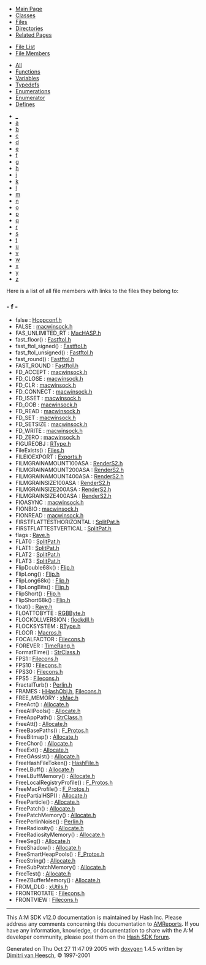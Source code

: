 <div class="tabs">

- [Main Page](index.md)
- [Classes](annotated.md)
- <span id="current">[Files](files.md)</span>
- [Directories](dirs.md)
- [Related Pages](pages.md)

</div>

<div class="tabs">

- [File List](files.md)
- <span id="current">[File Members](globals.md)</span>

</div>

<div class="tabs">

- <span id="current">[All](globals.md)</span>
- [Functions](globals_func.md)
- [Variables](globals_vars.md)
- [Typedefs](globals_type.md)
- [Enumerations](globals_enum.md)
- [Enumerator](globals_eval.md)
- [Defines](globals_defs.md)

</div>

<div class="tabs">

- [\_](globals.md#index__)
- [a](globals_0x61.md#index_a)
- [b](globals_0x62.md#index_b)
- [c](globals_0x63.md#index_c)
- [d](globals_0x64.md#index_d)
- [e](globals_0x65.md#index_e)
- <span id="current">[f](globals_0x66.md#index_f)</span>
- [g](globals_0x67.md#index_g)
- [h](globals_0x68.md#index_h)
- [i](globals_0x69.md#index_i)
- [k](globals_0x6b.md#index_k)
- [l](globals_0x6c.md#index_l)
- [m](globals_0x6d.md#index_m)
- [n](globals_0x6e.md#index_n)
- [o](globals_0x6f.md#index_o)
- [p](globals_0x70.md#index_p)
- [q](globals_0x71.md#index_q)
- [r](globals_0x72.md#index_r)
- [s](globals_0x73.md#index_s)
- [t](globals_0x74.md#index_t)
- [u](globals_0x75.md#index_u)
- [v](globals_0x76.md#index_v)
- [w](globals_0x77.md#index_w)
- [x](globals_0x78.md#index_x)
- [y](globals_0x79.md#index_y)
- [z](globals_0x7a.md#index_z)

</div>

Here is a list of all file members with links to the files they belong to:

### <span id="index_f" class="anchor">- f -</span>

- false : <a href="Hcppconf_8h.md#68934a3e9455fa72420237eb05902327" class="el">Hcppconf.h</a>
- FALSE : <a href="macwinsock_8h.md#946003f97ccc52d5d3b54ac0ec31bbfc" class="el">macwinsock.h</a>
- FAS_UNLIMITED_RT : <a href="MacHASP_8h.md#57a261e1ea3aa3ed5a4e2f0e11ffd1d2" class="el">MacHASP.h</a>
- fast_floor() : <a href="Fastftol_8h.md#9f9fb221963c2bfddb25593e9cfcd220" class="el">Fastftol.h</a>
- fast_ftol_signed() : <a href="Fastftol_8h.md#fd3730597a0e1c7e926b9cfaa9973dda" class="el">Fastftol.h</a>
- fast_ftol_unsigned() : <a href="Fastftol_8h.md#ac1eab3f0e106a34fcbd6dba5f4b647d" class="el">Fastftol.h</a>
- fast_round() : <a href="Fastftol_8h.md#3e027f12e41e701ee8c67f4fdae214da" class="el">Fastftol.h</a>
- FAST_ROUND : <a href="Fastftol_8h.md#b693d1ca081c12ef53894a6e91fc61c9" class="el">Fastftol.h</a>
- FD_ACCEPT : <a href="macwinsock_8h.md#41f53ae8a42835622b891427090e232e" class="el">macwinsock.h</a>
- FD_CLOSE : <a href="macwinsock_8h.md#59d1a23460d5f97255596e0eec59f7ed" class="el">macwinsock.h</a>
- FD_CLR : <a href="macwinsock_8h.md#4789f2d3912e15ae4c7c6a5a04ed66ef" class="el">macwinsock.h</a>
- FD_CONNECT : <a href="macwinsock_8h.md#d17b4958b8bef582ab416ee8b8e0d55b" class="el">macwinsock.h</a>
- FD_ISSET : <a href="macwinsock_8h.md#4b796657753e8ed63623de06116507c8" class="el">macwinsock.h</a>
- FD_OOB : <a href="macwinsock_8h.md#273887ffdc4bfbf5d2598fabda4bdac9" class="el">macwinsock.h</a>
- FD_READ : <a href="macwinsock_8h.md#ceef72e6b1d58ace0842d06fb8ff500e" class="el">macwinsock.h</a>
- FD_SET : <a href="macwinsock_8h.md#4b713e955f7da6e32fe29495afaf2d4c" class="el">macwinsock.h</a>
- FD_SETSIZE : <a href="macwinsock_8h.md#fbca5cd79971943c488b01006709ff02" class="el">macwinsock.h</a>
- FD_WRITE : <a href="macwinsock_8h.md#afcaf1f96379dc563f4fef3e4de93c6c" class="el">macwinsock.h</a>
- FD_ZERO : <a href="macwinsock_8h.md#420a0398ab8524046370ed9e3ce4e0c7" class="el">macwinsock.h</a>
- FIGUREOBJ : <a href="RType_8h.md#a70050f923eae416c1c5266bd6421b9c" class="el">RType.h</a>
- FileExists() : <a href="Files_8h.md#b6e0cba182468b688431a9d9332bf4e3" class="el">Files.h</a>
- FILEIOEXPORT : <a href="Exports_8h.md#459057d989971164a20ac88fb100cd45" class="el">Exports.h</a>
- FILMGRAINAMOUNT100ASA : <a href="RenderS2_8h.md#404a57d03003bdef4b7d4aeeaf373f83" class="el">RenderS2.h</a>
- FILMGRAINAMOUNT200ASA : <a href="RenderS2_8h.md#830f5aa8ca6c8cb1860cf8d272350eb4" class="el">RenderS2.h</a>
- FILMGRAINAMOUNT400ASA : <a href="RenderS2_8h.md#4515d84a3aa191615d2939b14af45c98" class="el">RenderS2.h</a>
- FILMGRAINSIZE100ASA : <a href="RenderS2_8h.md#f1a929380769612185117e55cf94ba2f" class="el">RenderS2.h</a>
- FILMGRAINSIZE200ASA : <a href="RenderS2_8h.md#424a36c544928a2edf802cc577742d6c" class="el">RenderS2.h</a>
- FILMGRAINSIZE400ASA : <a href="RenderS2_8h.md#babb6b5511628563f8831ef13380bd1c" class="el">RenderS2.h</a>
- FIOASYNC : <a href="macwinsock_8h.md#b03902c0e283d5cf9de2120bc40ff466" class="el">macwinsock.h</a>
- FIONBIO : <a href="macwinsock_8h.md#203ee6c6d0e76c7445ce67a6b15185bd" class="el">macwinsock.h</a>
- FIONREAD : <a href="macwinsock_8h.md#074f1d42a30792f4271729cc9dda6570" class="el">macwinsock.h</a>
- FIRSTFLATTESTHORIZONTAL : <a href="SplitPat_8h.md#0302c293208f20f971dd21fa6c1cffa9" class="el">SplitPat.h</a>
- FIRSTFLATTESTVERTICAL : <a href="SplitPat_8h.md#721937abaea3a2ed5ce889b8b5c50a66" class="el">SplitPat.h</a>
- flags : <a href="Rave_8h.md#4e5868d676cb634aa75b125a0f741abf" class="el">Rave.h</a>
- FLAT0 : <a href="SplitPat_8h.md#cc902397dd828d6330f86c9a183aeef2" class="el">SplitPat.h</a>
- FLAT1 : <a href="SplitPat_8h.md#fc5ae770e3fe1c7d9aac9b8ccbfab63d" class="el">SplitPat.h</a>
- FLAT2 : <a href="SplitPat_8h.md#d80d840f68ece097471eae44c19ef1e4" class="el">SplitPat.h</a>
- FLAT3 : <a href="SplitPat_8h.md#9d6ae71d4177fb3b0db884e44c4b1723" class="el">SplitPat.h</a>
- FlipDouble68k() : <a href="Flip_8h.md#00ffe5b25e4dfecab95e407d8d46f779" class="el">Flip.h</a>
- FlipLong() : <a href="Flip_8h.md#eae9e325f1597866206af30b22317ba4" class="el">Flip.h</a>
- FlipLong68k() : <a href="Flip_8h.md#9c1fa2655435724c979ede798c10752a" class="el">Flip.h</a>
- FlipLongBits() : <a href="Flip_8h.md#a339a541fa36bdfe88079c124d4c98a4" class="el">Flip.h</a>
- FlipShort() : <a href="Flip_8h.md#59c9d6ae80d66f8e67316116e49d3cf8" class="el">Flip.h</a>
- FlipShort68k() : <a href="Flip_8h.md#a30815e836eff11765f46dbef534267f" class="el">Flip.h</a>
- float() : <a href="Rave_8h.md#51b38547609c2cb31342492287c149e1" class="el">Rave.h</a>
- FLOATTOBYTE : <a href="RGBByte_8h.md#f055f0d125df044d0646460940801baa" class="el">RGBByte.h</a>
- FLOCKDLLVERSION : <a href="flockdll_8h.md#6f369f5fb74bd51c79247edc218a4ca2" class="el">flockdll.h</a>
- FLOCKSYSTEM : <a href="RType_8h.md#21f1ec0df3b7b245bb314c21d8931513" class="el">RType.h</a>
- FLOOR : <a href="Macros_8h.md#d7106fa7ff2ef46ed6913547f055f6a2" class="el">Macros.h</a>
- FOCALFACTOR : <a href="Filecons_8h.md#d3830a03bfb710f8de183c62ea688d4e" class="el">Filecons.h</a>
- FOREVER : <a href="TimeRang_8h.md#19e178a4902bdf23d22128d0dac364e0" class="el">TimeRang.h</a>
- FormatTime() : <a href="StrClass_8h.md#19b6f87fa0329f833f2571e1adb29422" class="el">StrClass.h</a>
- FPS1 : <a href="Filecons_8h.md#530ca4f8e574c38acdec2ceb75d0e7c1" class="el">Filecons.h</a>
- FPS10 : <a href="Filecons_8h.md#6fcf3f60ef1bf4a7be4209f3bc713c97" class="el">Filecons.h</a>
- FPS30 : <a href="Filecons_8h.md#c9d55ed2559dc026b4e14ea122940dc1" class="el">Filecons.h</a>
- FPS5 : <a href="Filecons_8h.md#dd09d3e6a7cfb826fe9fb4120fc94c8f" class="el">Filecons.h</a>
- FractalTurb() : <a href="Perlin_8h.md#203d135e5fab0876eab8a0479296957d" class="el">Perlin.h</a>
- FRAMES : <a href="HHashObj_8h.md#dca29a1140aadadfd92b34a02fa516ef036429f7a46a17439207d188e46ca840" class="el">HHashObj.h</a>, <a href="Filecons_8h.md#dca29a1140aadadfd92b34a02fa516ef036429f7a46a17439207d188e46ca840" class="el">Filecons.h</a>
- FREE_MEMORY : <a href="xMac_8h.md#9e8a7dc0ef08d28155c9a3c5f288185d" class="el">xMac.h</a>
- FreeAct() : <a href="Allocate_8h.md#061af102f0e33bebfc6ef475797d363e" class="el">Allocate.h</a>
- FreeAllPools() : <a href="Allocate_8h.md#dff51e61f3d0d7017a46d1a0ae8b6838" class="el">Allocate.h</a>
- FreeAppPath() : <a href="StrClass_8h.md#e9bc356ae5b39159119d72432350ce74" class="el">StrClass.h</a>
- FreeAtt() : <a href="Allocate_8h.md#e40f4f61dc48a962d255a67edec0222d" class="el">Allocate.h</a>
- FreeBasePaths() : <a href="F__Protos_8h.md#3a601ea2289dcb81b9b18fd495dab516" class="el">F_Protos.h</a>
- FreeBitmap() : <a href="Allocate_8h.md#403ff1dad347d283554aa778bf94b6c5" class="el">Allocate.h</a>
- FreeChor() : <a href="Allocate_8h.md#22a866301e95e532031fb814f30ccfc9" class="el">Allocate.h</a>
- FreeExt() : <a href="Allocate_8h.md#7fc37b7be38d47c3198070a04aef55ac" class="el">Allocate.h</a>
- FreeGAssist() : <a href="Allocate_8h.md#ca8bf61f9421d5d33252ac89ab143ae3" class="el">Allocate.h</a>
- FreeHashFileToken() : <a href="HashFile_8h.md#eeafdcf8da24a774bffa17eedd4c827b" class="el">HashFile.h</a>
- FreeLBuff() : <a href="Allocate_8h.md#757fa6342edf399539ebe8e327438b5f" class="el">Allocate.h</a>
- FreeLBuffMemory() : <a href="Allocate_8h.md#835c0f8d2725311bcef05ed76f471887" class="el">Allocate.h</a>
- FreeLocalRegistryProfile() : <a href="F__Protos_8h.md#66b2e836c08b314214450b9c04853ec9" class="el">F_Protos.h</a>
- FreeMacProfile() : <a href="F__Protos_8h.md#c486ddeab88891d5ccd6aa34db1d60f8" class="el">F_Protos.h</a>
- FreePartialHSP() : <a href="Allocate_8h.md#1af7aca1c4dc283b50dd30a39ce3c1a5" class="el">Allocate.h</a>
- FreeParticle() : <a href="Allocate_8h.md#fcf30fba000a9b94f32075bbd3325a2d" class="el">Allocate.h</a>
- FreePatch() : <a href="Allocate_8h.md#eb66cf840fe170f92ce21b21ab544f71" class="el">Allocate.h</a>
- FreePatchMemory() : <a href="Allocate_8h.md#d0f319016ecc46039ae58b204a0e65bd" class="el">Allocate.h</a>
- FreePerlinNoise() : <a href="Perlin_8h.md#ef0915d76720d18fe04f413d0aa9015a" class="el">Perlin.h</a>
- FreeRadiosity() : <a href="Allocate_8h.md#399cbb36d7bdf0fbba14db2a1db8167f" class="el">Allocate.h</a>
- FreeRadiosityMemory() : <a href="Allocate_8h.md#25086c07f8d1bcfbe8ffeaa461ff1d27" class="el">Allocate.h</a>
- FreeSeg() : <a href="Allocate_8h.md#5f3e3821b4c828e4cf67206a4e6e79f0" class="el">Allocate.h</a>
- FreeShadow() : <a href="Allocate_8h.md#88c3b6374251009e5e9564a3eadb9650" class="el">Allocate.h</a>
- FreeSmartHeapPools() : <a href="F__Protos_8h.md#c7f2d6f6d9a0916ce8c6436807f4a6d8" class="el">F_Protos.h</a>
- FreeString() : <a href="Allocate_8h.md#ac511c2f2cc822f2a004301ee08cbfc7" class="el">Allocate.h</a>
- FreeSubPatchMemory() : <a href="Allocate_8h.md#321a9f4060db855224ca6cc73411615f" class="el">Allocate.h</a>
- FreeTest() : <a href="Allocate_8h.md#392afdb4c512beb7db1d8c7e5521800d" class="el">Allocate.h</a>
- FreeZBufferMemory() : <a href="Allocate_8h.md#b6581c72bb8cc3357487005594cb57d7" class="el">Allocate.h</a>
- FROM_DLG : <a href="xUtils_8h.md#da2b219361d66f2216b4f66d4c1523a7" class="el">xUtils.h</a>
- FRONTROTATE : <a href="Filecons_8h.md#af12ae67753ffd1ce1f2126e3752a586" class="el">Filecons.h</a>
- FRONTVIEW : <a href="Filecons_8h.md#86cf7613a1efad98382734dc9eb0da36" class="el">Filecons.h</a>

------------------------------------------------------------------------

<span class="small">This A:M SDK v12.0 documentation is maintained by Hash Inc. Please address any comments concerning this documentation to [AMReports](http://www.hash.com/reports). If you have any information, knowledge, or documentation to share with the A:M developer community, please post them on the [Hash SDK forum](http://www.hash.com/forums/index.php?showforum=11).</span>

Generated on Thu Oct 27 11:47:09 2005 with [<span class="image placeholder" original-image-src="doxygen.png" original-image-title="" height="45" width="100" align="middle" border="0">doxygen</span>](http://www.doxygen.org/index.html) 1.4.5 written by [Dimitri van Heesch](mailto:dimitri@stack.nl), © 1997-2001
